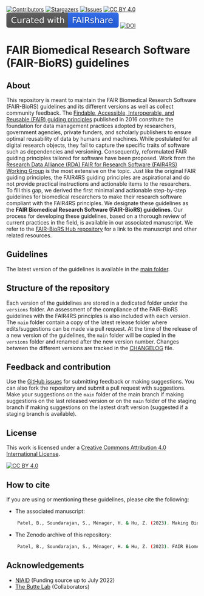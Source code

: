 [![Contributors][contributors-shield]][contributors-url]
[![Stargazers][stars-shield]][stars-url]
[![Issues][issues-shield]][issues-url]
[![CC BY 4.0][cc-by-shield]][cc-by]
[![Curated with FAIRshare][fairshare-shield]][fairshare-url]
[![DOI](https://zenodo.org/badge/DOI/10.5281/zenodo.6604538.svg)](https://doi.org/10.5281/zenodo.6604538)

[contributors-shield]: https://img.shields.io/github/contributors/FAIR-BioRS/Guidelines.svg?style=flat-square
[contributors-url]: https://github.com/FAIR-BioRS/Guidelines/graphs/contributors
[stars-shield]: https://img.shields.io/github/stars/FAIR-BioRS/Guidelines.svg?style=flat-square
[stars-url]: https://github.com/FAIR-BioRS/Guidelines/stargazers
[issues-shield]: https://img.shields.io/github/issues/FAIR-BioRS/Guidelines.svg?style=flat-square
[issues-url]: https://github.com/FAIR-BioRS/Guidelines/issues
[cc-by]: http://creativecommons.org/licenses/by/4.0/
[cc-by-image]: https://i.creativecommons.org/l/by/4.0/88x31.png
[cc-by-shield]: https://img.shields.io/badge/License-CC%20BY%204.0-lightgrey.svg
[fairshare-shield]: https://raw.githubusercontent.com/fairdataihub/FAIRshare/main/badge.svg
[fairshare-url]: https://fairdataihub.org/fairshare

# FAIR Biomedical Research Software (FAIR-BioRS) guidelines

## About
This repository is meant to maintain the FAIR Biomedical Research Software (FAIR-BioRS) guidelines and its different versions as well as collect community feedback. The [Findable, Accessible, Interoperable, and Reusable (FAIR) guiding principles](https://doi.org/10.1038/sdata.2016.18) published in 2016 constitute the foundation for data management practices adopted by researchers, government agencies, private funders, and scholarly publishers to ensure optimal reusability of data by humans and machines. While postulated for all digital research objects, they fail to capture the specific traits of software such as dependencies and versioning. Consequently, reformulated FAIR guiding principles tailored for software have been proposed. Work from the [Research Data Alliance (RDA) FAIR for Research Software (FAIR4RS) Working Group](https://doi.org/10.15497/RDA00065) is the most extensive on the topic. Just like the original FAIR guiding principles, the FAIR4RS guiding principles are aspirational and do not provide practical instructions and actionable items to the researchers. To fill this gap, we derived the first minimal and actionable step-by-step guidelines for biomedical researchers to make their research software compliant with the FAIR4RS principles. We designate these guidelines as the **FAIR Biomedical Research Software (FAIR-BioRS) guidelines**. Our process for developing these guidelines, based on a thorough review of current practices in the field, is available in our associated manuscript. We refer to the [FAIR-BioRS Hub repository](https://github.com/FAIR-BioRS/Hub) for a link to the manuscript and other related resources.

## Guidelines
The latest version of the guidelines is available in the [main folder](main).

## Structure of the repository
Each version of the guidelines are stored in a dedicated folder under the `versions` folder. An assessment of the compliance of the FAIR-BioRS guidelines with the FAIR4RS principles is also included with each version. The `main` folder contain a copy of the latest release folder where edits/suggestions can be made via pull request. At the time of the release of a new version of the guidelines, the `main` folder will be copied in the `versions` folder and renamed after the new version number. Changes between the different versions are tracked in the [CHANGELOG](https://github.com/FAIR-BioRS/Guidelines/blob/main/CHANGELOG.md) file. 

## Feedback and contribution
Use the [GitHub issues](https://github.com/FAIR-BioRS/Guidelines/issues) for submitting feedback or making suggestions. You can also fork the repository and submit a pull request with suggestions. Make your suggestions on the `main` folder of the main branch if making suggestions on the last released version or on the `main` folder of the staging branch if making suggestions on the lastest draft version (suggested if a staging branch is available).

## License
This work is licensed under a
[Creative Commons Attribution 4.0 International License][cc-by].

[![CC BY 4.0][cc-by-image]][cc-by]

## How to cite

If you are using or mentioning these guidelines, please cite the following:

- The associated manuscript:

```bash
    Patel, B., Soundarajan, S., Ménager, H. & Hu, Z. (2023). Making Biomedical Research Software FAIR: Actionable Step-by-step Guidelines with a User-support Tool. bioRxiv, https://doi.org/10.1101/2022.04.18.488694.
```

- The Zenodo archive of this repository:

```bash
    Patel, B., Soundarajan, S., Ménager, H. & Hu, Z. (2023). FAIR Biomedical Research Software (FAIR-BioRS) guidelines (v2.0.0). Zenodo. https://doi.org/10.5281/zenodo.6609011
```


## Acknowledgements

- [NIAID](https://www.niaid.nih.gov/) (Funding source up to July 2022)
- [The Butte Lab](https://buttelab.ucsf.edu/) (Collaborators)


